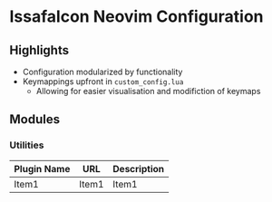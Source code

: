 # Issafalcon Neovim Configuration

## Highlights

- Configuration modularized by functionality
- Keymappings upfront in `custom_config.lua`
  - Allowing for easier visualisation and modifiction of keymaps

## Modules

### Utilities

| Plugin Name  | URL   | Description   |
|-------------- | -------------- | -------------- |
| Item1    | Item1     | Item1     |

